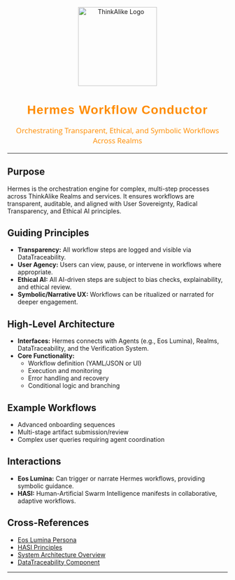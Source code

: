 <!-- ThinkAlike Branded Markdown Template -->

<p align="center">
  <img src="/docs/assets/thinkalike_logo.png" alt="ThinkAlike Logo" width="180"/>
</p>

<h1 align="center" style="font-family: 'Montserrat', Arial, sans-serif; font-weight: 700; color: #FF8C00; letter-spacing: 0.04em;">
Hermes Workflow Conductor
</h1>

<p align="center" style="font-size: 1.2em; color: #FF8C00; font-family: 'Open Sans', Arial, sans-serif;">
Orchestrating Transparent, Ethical, and Symbolic Workflows Across Realms
</p>

---

## Purpose
Hermes is the orchestration engine for complex, multi-step processes across ThinkAlike Realms and services. It ensures workflows are transparent, auditable, and aligned with User Sovereignty, Radical Transparency, and Ethical AI principles.

## Guiding Principles
- **Transparency:** All workflow steps are logged and visible via DataTraceability.
- **User Agency:** Users can view, pause, or intervene in workflows where appropriate.
- **Ethical AI:** All AI-driven steps are subject to bias checks, explainability, and ethical review.
- **Symbolic/Narrative UX:** Workflows can be ritualized or narrated for deeper engagement.

## High-Level Architecture
- **Interfaces:** Hermes connects with Agents (e.g., Eos Lumina), Realms, DataTraceability, and the Verification System.
- **Core Functionality:**
  - Workflow definition (YAML/JSON or UI)
  - Execution and monitoring
  - Error handling and recovery
  - Conditional logic and branching

## Example Workflows
- Advanced onboarding sequences
- Multi-stage artifact submission/review
- Complex user queries requiring agent coordination

## Interactions
- **Eos Lumina:** Can trigger or narrate Hermes workflows, providing symbolic guidance.
- **HASI:** Human-Artificial Swarm Intelligence manifests in collaborative, adaptive workflows.

## Cross-References
- [Eos Lumina Persona](../../agents/personas/mythic/eos_lumina.md)
- [HASI Principles](../../seed/core/core_concepts.md)
- [System Architecture Overview](../../architecture/system_architecture_overview.md)
- [DataTraceability Component](../../architecture/data_traceability_protocol.md)

---
<!-- Legacy Enrichment: This guide synthesizes and harmonizes concepts from legacy `ai_driven_workflow.md`, aligning them with the current ThinkAlike orchestration architecture and standards. -->
